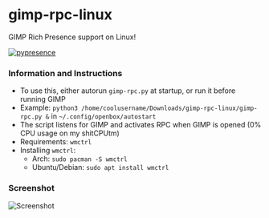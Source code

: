 # gimp-rpc-linux
GIMP Rich Presence support on Linux!

[![pypresence](https://img.shields.io/badge/using-pypresence-00bb88.svg?style=for-the-badge&logo=discord&logoWidth=20)](https://github.com/qwertyquerty/pypresence)

### Information and Instructions
- To use this, either autorun `gimp-rpc.py` at startup, or run it before running GIMP
- Example: `python3 /home/coolusername/Downloads/gimp-rpc-linux/gimp-rpc.py &` in `~/.config/openbox/autostart`
- The script listens for GIMP and activates RPC when GIMP is opened (0% CPU usage on my shitCPUtm)
- Requirements: `wmctrl`
- Installing `wmctrl`: 
  - Arch: `sudo pacman -S wmctrl`
  - Ubuntu/Debian: `sudo apt install wmctrl`

### Screenshot
![Screenshot](http://u.cubeupload.com/diamondburned/i40xWJ.png)
